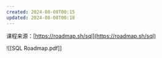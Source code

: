 ```yaml
---
created: 2024-08-08T00:15
updated: 2024-08-08T00:18
---
```

课程来源：[https://roadmap.sh/sql](https://roadmap.sh/sql)

![[SQL Roadmap.pdf]]